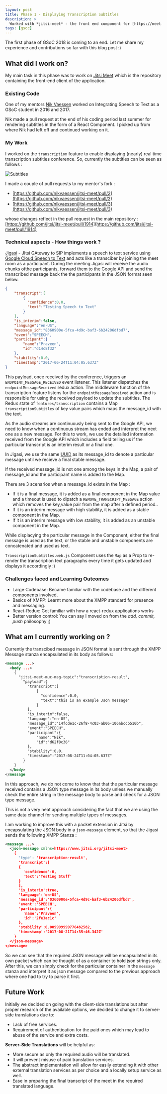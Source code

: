 ```yaml
---
layout: post
title: Phase 1 - Displaying Transcription Subtitles
description: >
  Worked with *jitsi-meet* - the front end component for [https://meet.jit.si](https://meet.jit.si).
tags: [gsoc]
---
```


The first phase of GSoC 2018 is coming to an end.
Let me share my experience and contributions so far with this blog post :)

## What did I work on?
My main task in this phase was to work on [Jitsi Meet](https://github.com/jitsi/jitsi-meet)
which is the repository containing the front-end client of the application. 

### Existing Code
One of my mentors [Nik Vaessen](https://github.com/nikvaessen) worked on
Integrating Speech to Text as a GSoC student in 2016 and 2017.

Nik made a pull request at the end of his coding period last summer for rendering
subtitles in the form of a React Component. I picked up from where Nik had left off 
and continued working on it.

### My Work
I worked on the `transcription` feature to enable displaying (nearly) real time transcription
subtitles conference. So, currently the subtitles can be seen as follows :

![Subtitles](/assets/img/blog/gsoc18-phase-1/subtitles.png)

I made a couple of pull requests to my mentor's fork :
- [https://github.com/nikvaessen/jitsi-meet/pull/2](https://github.com/nikvaessen/jitsi-meet/pull/2)
- [https://github.com/nikvaessen/jitsi-meet/pull/3](https://github.com/nikvaessen/jitsi-meet/pull/3)

whose changes reflect in the pull request in the main repository :<br>
[https://github.com/jitsi/jitsi-meet/pull/1914](https://github.com/jitsi/jitsi-meet/pull/1914)

### Technical aspects - How things work ?
[Jigasi](https://github.com/jitsi/jigasi) - JItsi GAteway to SIP implements a speech to text
service using [Google Cloud Speech to Text](https://cloud.google.com/speech-to-text/) and acts
like a transciber by joining the meet room as a participant. During the meeting Jigasi will
receive the audio chunks ofthe participants, forward them to the Google API and send the transcribed
message back the the participants in the JSON format seen below.

~~~json
{
    "transcript":[
        {
          "confidence":0.0,
          "text":"Testing Speech to Text"
        }
    ],
    "is_interim":false,
    "language":"en-US",
    "message_id":"8360900e-5fca-4d9c-baf3-6b24206dfbd7",
    "event":"SPEECH",
    "participant":{
        "name":"Praveen",
        "id":"d14c8f32"
    },
    "stability":0.0,
    "timestamp":"2017-06-24T11:04:05.637Z"
}
~~~

This payload, once received by the conference, triggers an `ENDPOINT_MESSAGE_RECEIVED`
event listener. This listener dispatches the `endpointMessageReceived` redux action. The
middleware function of the transcription feature listens for the `endpointMessageReceived`
action and is responsible for using the received payload to update the subtitles. The Redux
state of `features/transcription` contains a Map `transcriptionSubtitles` of key value pairs
which maps the message_id with the text.

As the audio streams are continuously being sent to the Google API, we need to know when a
continuous stream has ended and interpret the next one as a new message.
For this to work, we use the detailed information received from the Google API which includes
a field telling us if the particular transcript is an interim result or a final one.

In Jigasi, we use the same [UUID](https://searchmicroservices.techtarget.com/definition/UUID-Universal-Unique-Identifier)
as its message_id to denote a particular message until we recieve a final stable message.

If the received message_id is not one among the keys in the Map, a pair of message_id
and the participant name is added to the Map.

There are 3 scenarios when a message_id exists in the Map :
- If it is a final message, it is added as a final component in the Map value and a timeout is
used to dipatch a `REMOVE_TRANSCRIPT_MESSAGE` action which removes the key,value pair from the
map after a defined period..
- If it is an interim message with high stability, it is added as a stable component in the Map.
- If it is an interim message with low stability, it is added as an unstable component in the Map.

While displacying the particular message in the Component, either the final message is used as the text,
or the stable and unstable components are concatenated and used as text.

`TranscriptionSubtitles.web.js` Component uses the `Map` as a Prop to re-render the transcription text
paragraphs every time it gets updated and displays it accordingly :)

### Challenges faced and Learning Outcomes
- Large Codebase: Became familiar with the codebase and the different components involved.
- Basics of XMPP: Learnt more about the XMPP standard for presence and messaging.
- React-Redux: Got familiar with how a react-redux applications works
- Better version control: You can say I moved on from the *add, commit, push* philosophy ;)

## What am I currently working on ?
Currently the transcibed message in JSON format is sent through the XMPP Message stanza 
encapsulated in its body as follows:

```xml
<message ...>
  <body ...>
    {
      "jitsi-meet-muc-msg-topic":"transcription-result",
        "payload":{
          "transcript":[
              {
                "confidence":0.0,
                "text":"this is an example Json message"
              }
          ],
          "is_interim":false,
          "language":"en-US",
          "message_id":"14fcde1c-26f8-4c03-ab06-106abccb510b",
          "event":"SPEECH",
          "participant":{
              "name":"Nik",
              "id":"d62f8c36"
          },
          "stability":0.0,
          "timestamp":"2017-08-24T11:04:05.637Z"
        }
    }
  </body>
</message
```
In this approach, we do not come to know that that the particular message received contains
a JSON type message in its body unless we manually check the entire string in the message body
to parse and check for a JSON type message.

This is not a very neat approach considering the fact that we are using the same data channel
for sending multiple types of messages.

I am working to improve this with a packet extension in Jitsi by encapsulating the JSON body
in a `json-message` element, so that the Jigasi sends the following XMPP Stanza :
~~~xml
<message ...>
  <json-message xmlns=https://www.jitsi.org/jitsi-meet>
    {
      'type': 'transcription-result',
      'transcript':[
      {
        'confidence':0,
        'text':'Testing Stuff'
      }
      ],
      'is_interim':true,
      'language':'en-US',
      'message_id':'8360900e-5fca-4d9c-baf3-6b24206dfbd7',
      'event':'SPEECH',
      'participant':{
        'name':'Praveen',
        'id':'2fe3ac1c'
      },
      'stability':0.009999999776482582,
      'timestamp':'2017-08-21T14:35:46.342Z'
    }
  </json-message>
</message>
~~~
So we can see that the required JSON message will be encapsulated in its own packet which
can be thought of as a container to hold json strings only. After this, we can simply
check for the particular container in the `message` stanza and interpret it as json message
compared to the previous approach where one had to try to parse it first.

## Future Work
Initially we decided on going with the client-side translations but after proper research
of the available options, we decided to change it to server-side translations due to:
- Lack of free services.
- Requirement of authentication for the paid ones which may lead to abuse of the service
and extra costs.

**Server-Side Translations** will be helpful as:
- More secure as only the required audio will be translated.
- It will prevent misuse of paid translation services.
- The abstract implementation will allow for easily extending it with other external translation
services as per choice and a locally setup service as well.
- Ease in preparing the final transcript of the meet in the required translated language.
